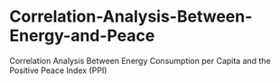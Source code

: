 # Correlation-Analysis-Between-Energy-and-Peace
Correlation Analysis Between Energy Consumption per Capita and the Positive Peace Index (PPI)
